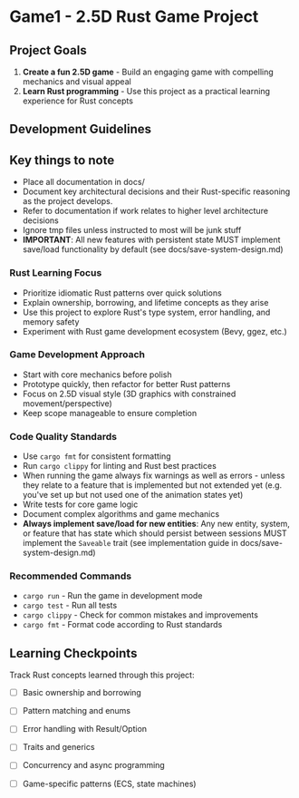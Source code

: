 # Game1 - 2.5D Rust Game Project

## Project Goals
1. **Create a fun 2.5D game** - Build an engaging game with compelling mechanics and visual appeal
2. **Learn Rust programming** - Use this project as a practical learning experience for Rust concepts

## Development Guidelines

## Key things to note
- Place all documentation in docs/
- Document key architectural decisions and their Rust-specific reasoning as the project develops.
- Refer to documentation if work relates to higher level architecture decisions
- Ignore tmp files unless instructed to most will be junk stuff
- **IMPORTANT**: All new features with persistent state MUST implement save/load functionality by default (see docs/save-system-design.md)

### Rust Learning Focus
- Prioritize idiomatic Rust patterns over quick solutions
- Explain ownership, borrowing, and lifetime concepts as they arise
- Use this project to explore Rust's type system, error handling, and memory safety
- Experiment with Rust game development ecosystem (Bevy, ggez, etc.)

### Game Development Approach
- Start with core mechanics before polish
- Prototype quickly, then refactor for better Rust patterns
- Focus on 2.5D visual style (3D graphics with constrained movement/perspective)
- Keep scope manageable to ensure completion

### Code Quality Standards
- Use `cargo fmt` for consistent formatting
- Run `cargo clippy` for linting and Rust best practices
- When running the game always fix warnings as well as errors - unless they relate to a feature that is implemented but not extended yet (e.g. you've set up but not used one of the animation states yet)
- Write tests for core game logic
- Document complex algorithms and game mechanics
- **Always implement save/load for new entities**: Any new entity, system, or feature that has state which should persist between sessions MUST implement the `Saveable` trait (see implementation guide in docs/save-system-design.md)

### Recommended Commands
- `cargo run` - Run the game in development mode
- `cargo test` - Run all tests
- `cargo clippy` - Check for common mistakes and improvements
- `cargo fmt` - Format code according to Rust standards

## Learning Checkpoints
Track Rust concepts learned through this project:
- [ ] Basic ownership and borrowing
- [ ] Pattern matching and enums
- [ ] Error handling with Result/Option
- [ ] Traits and generics
- [ ] Concurrency and async programming
- [ ] Game-specific patterns (ECS, state machines)

